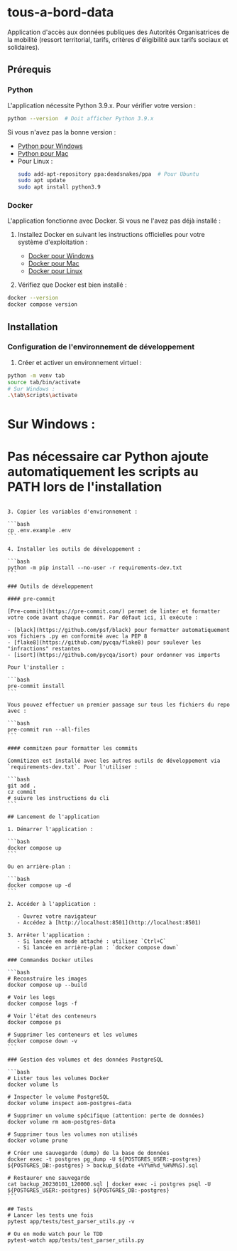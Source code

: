 # tous-a-bord-data

Application d'accès aux données publiques des Autorités Organisatrices de la mobilité (ressort territorial, tarifs, critères d'éligibilité aux tarifs sociaux et solidaires).

## Prérequis

### Python

L'application nécessite Python 3.9.x. Pour vérifier votre version :

```bash
python --version  # Doit afficher Python 3.9.x
```

Si vous n'avez pas la bonne version :

- [Python pour Windows](https://www.python.org/downloads/windows/)
- [Python pour Mac](https://www.python.org/downloads/macos/)
- Pour Linux :
  ```bash
  sudo add-apt-repository ppa:deadsnakes/ppa  # Pour Ubuntu
  sudo apt update
  sudo apt install python3.9
  ```

### Docker

L'application fonctionne avec Docker. Si vous ne l'avez pas déjà installé :

1. Installez Docker en suivant les instructions officielles pour votre système d'exploitation :

   - [Docker pour Windows](https://docs.docker.com/desktop/install/windows-install/)
   - [Docker pour Mac](https://docs.docker.com/desktop/install/mac-install/)
   - [Docker pour Linux](https://docs.docker.com/engine/install/)

2. Vérifiez que Docker est bien installé :

```bash
docker --version
docker compose version
```

## Installation

### Configuration de l'environnement de développement

1. Créer et activer un environnement virtuel :

```bash
python -m venv tab
source tab/bin/activate
# Sur Windows :
.\tab\Scripts\activate
```

# Sur Windows :

# Pas nécessaire car Python ajoute automatiquement les scripts au PATH lors de l'installation

````

3. Copier les variables d'environnement :

```bash
cp .env.example .env
```

4. Installer les outils de développement :

```bash
python -m pip install --no-user -r requirements-dev.txt
```

### Outils de développement

#### pre-commit

[Pre-commit](https://pre-commit.com/) permet de linter et formatter votre code avant chaque commit. Par défaut ici, il exécute :

- [black](https://github.com/psf/black) pour formatter automatiquement vos fichiers .py en conformité avec la PEP 8
- [flake8](https://github.com/pycqa/flake8) pour soulever les "infractions" restantes
- [isort](https://github.com/pycqa/isort) pour ordonner vos imports

Pour l'installer :

```bash
pre-commit install
```

Vous pouvez effectuer un premier passage sur tous les fichiers du repo avec :

```bash
pre-commit run --all-files
```

#### commitzen pour formatter les commits

Commitizen est installé avec les autres outils de développement via `requirements-dev.txt`. Pour l'utiliser :

```bash
git add .
cz commit
# suivre les instructions du cli
```

## Lancement de l'application

1. Démarrer l'application :

```bash
docker compose up
```

Ou en arrière-plan :

```bash
docker compose up -d
```

2. Accéder à l'application :

   - Ouvrez votre navigateur
   - Accédez à [http://localhost:8501](http://localhost:8501)

3. Arrêter l'application :
   - Si lancée en mode attaché : utilisez `Ctrl+C`
   - Si lancée en arrière-plan : `docker compose down`

### Commandes Docker utiles

```bash
# Reconstruire les images
docker compose up --build

# Voir les logs
docker compose logs -f

# Voir l'état des conteneurs
docker compose ps

# Supprimer les conteneurs et les volumes
docker compose down -v
```

### Gestion des volumes et des données PostgreSQL

```bash
# Lister tous les volumes Docker
docker volume ls

# Inspecter le volume PostgreSQL
docker volume inspect aom-postgres-data

# Supprimer un volume spécifique (attention: perte de données)
docker volume rm aom-postgres-data

# Supprimer tous les volumes non utilisés
docker volume prune

# Créer une sauvegarde (dump) de la base de données
docker exec -t postgres pg_dump -U ${POSTGRES_USER:-postgres} ${POSTGRES_DB:-postgres} > backup_$(date +%Y%m%d_%H%M%S).sql

# Restaurer une sauvegarde
cat backup_20230101_120000.sql | docker exec -i postgres psql -U ${POSTGRES_USER:-postgres} ${POSTGRES_DB:-postgres}
```

## Tests
# Lancer les tests une fois
pytest app/tests/test_parser_utils.py -v

# Ou en mode watch pour le TDD
pytest-watch app/tests/test_parser_utils.py